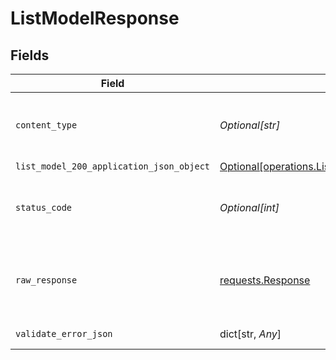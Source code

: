 # ListModelResponse


## Fields

| Field                                                                                                          | Type                                                                                                           | Required                                                                                                       | Description                                                                                                    |
| -------------------------------------------------------------------------------------------------------------- | -------------------------------------------------------------------------------------------------------------- | -------------------------------------------------------------------------------------------------------------- | -------------------------------------------------------------------------------------------------------------- |
| `content_type`                                                                                                 | *Optional[str]*                                                                                                | :heavy_check_mark:                                                                                             | HTTP response content type for this operation                                                                  |
| `list_model_200_application_json_object`                                                                       | [Optional[operations.ListModel200ApplicationJSON]](undefined/models/operations/listmodel200applicationjson.md) | :heavy_minus_sign:                                                                                             | Ok                                                                                                             |
| `status_code`                                                                                                  | *Optional[int]*                                                                                                | :heavy_check_mark:                                                                                             | HTTP response status code for this operation                                                                   |
| `raw_response`                                                                                                 | [requests.Response](https://requests.readthedocs.io/en/latest/api/#requests.Response)                          | :heavy_minus_sign:                                                                                             | Raw HTTP response; suitable for custom response parsing                                                        |
| `validate_error_json`                                                                                          | dict[str, *Any*]                                                                                               | :heavy_minus_sign:                                                                                             | Validation Failed                                                                                              |